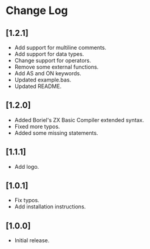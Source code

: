 # Change Log

## [1.2.1]
- Add support for multiline comments.
- Add support for data types.
- Change support for operators.
- Remove some external functions.
- Add AS and ON keywords.
- Updated example.bas.
- Updated README.

## [1.2.0]
- Added Boriel's ZX Basic Compiler extended syntax.
- Fixed more typos.
- Added some missing statements.

## [1.1.1]
- Add logo.

## [1.0.1]
- Fix typos.
- Add installation instructions.

## [1.0.0]
- Initial release.

